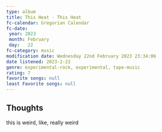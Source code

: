 ```yaml
---
type: album 
title: This Heat - This Heat 
fc-calendar: Gregorian Calendar
fc-date: 
 year: 2023
 month: February
 day:   22
fc-category: music
modification date: Wednesday 22nd February 2023 23:34:06
date listened: 2023-2-22 
genre: experimental-rock, experimental, tape-music 
rating: 7
favorite songs: null
least Favorite songs: null
---
```

## Thoughts

this is weird, like, really weird